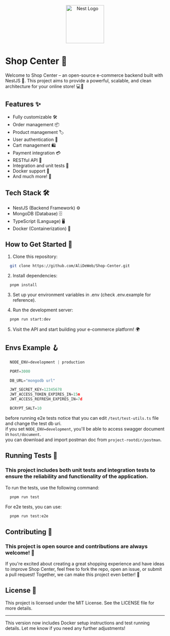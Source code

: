 <p align="center">
  <a href="http://nestjs.com/" target="blank"><img src="https://nestjs.com/img/logo-small.svg" width="120" alt="Nest Logo" /></a>
</p>

# Shop Center 🎉

Welcome to Shop Center – an open-source e-commerce backend built with NestJS 🚀. This project aims to provide a powerful, scalable, and clean architecture for your online store! 💻🛒

## Features ✨

* Fully customizable 🛠️
* Order management 📦
* Product management 🏷️
* User authentication 🔑
* Cart management 🛍️
* Payment integration 💳
* RESTful API 📡
* Integration and unit tests 🧪
* Docker support 🐳
* And much more! 🌟

## Tech Stack 🛠️

* NestJS (Backend Framework) ⚙️
* MongoDB (Database) 🗄️
* TypeScript (Language) 🖥️
* Docker (Containerization) 🐋

## How to Get Started 🚀

1. Clone this repository:

```bash
  git clone https://github.com/AliDeWeb/Shop-Center.git
```

2. Install dependencies:

```bash
  pnpm install
```

3. Set up your environment variables in .env (check .env.example for reference).

4. Run the development server:

```bash
  pnpm run start:dev
```

5. Visit the API and start building your e-commerce platform! 🌍

## Envs Example 🪝

```ts
  NODE_ENV=development | production

  PORT=3000

  DB_URL="mongodb url"

  JWT_SECRET_KEY=12345678
  JWT_ACCESS_TOKEN_EXPIRES_IN=15m
  JWT_ACCESS_REFRESH_EXPIRES_IN=7d

  BCRYPT_SALT=10
```

before running e2e tests notice that you can edit `/test/test-utils.ts` file and change the test db uri.
<br/>
if you set `NODE_ENV=development`, you'll be able to access swagger document in `host/document`.
<br/>
you can download and import postman doc from `project-rootdir/postman`.


## Running Tests 🧪

### This project includes both unit tests and integration tests to ensure the reliability and functionality of the application.

To run the tests, use the following command:

```bash
  pnpm run test
```

For e2e tests, you can use:
```bash
  pnpm run test:e2e
```

## Contributing 🤝

### This project is open source and contributions are always welcome! 🙌

If you're excited about creating a great shopping experience and have ideas to improve Shop Center, feel free to fork the repo, open an issue, or submit a pull request! Together, we can make this project even better! 💪


## License 📜
This project is licensed under the MIT License. See the LICENSE file for more details.

---

This version now includes Docker setup instructions and test running details. Let me know if you need any further adjustments!